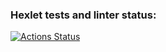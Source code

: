 ### Hexlet tests and linter status:
[![Actions Status](https://github.com/avn1967/data-analytics-project-92/actions/workflows/hexlet-check.yml/badge.svg)](https://github.com/avn1967/data-analytics-project-92/actions)